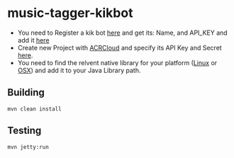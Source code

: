 # music-tagger-kikbot

* You need to Register a kik bot [here](https://dev.kik.com/#/docs/getting-started) and get its: Name, and API_KEY and add it [here](https://github.com/usmanismail/music-tagger-kikbot/blob/master/src/main/java/com/kik/musictag/MessageResource.java#L64-L65)
* Create new Project with [ACRCloud](https://www.acrcloud.com/) and specify its API Key and Secret [here](https://github.com/usmanismail/music-tagger-kikbot/blob/master/src/main/java/com/kik/musictag/MessageResource.java#L62-L63). 
* You need to find the relvent native library for your platform ([Linux](https://github.com/acrcloud/acrcloud_sdk_java/tree/master/linux/x86-64/libs-so) or [OSX](https://github.com/acrcloud/acrcloud_sdk_java/tree/master/mac/x86-64/libs-so)) and add it to your Java Library path.

## Building

    mvn clean install

## Testing 

    mvn jetty:run

